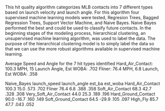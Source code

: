 
This hit quality algorithm categorizes MLB contacts into 7 different types based on launch velocity and launch angle. For this algorithm four supervised machine learning models were tested, Regresion Trees, Bagged Regression Trees, Support Vector Machine, and Naive Bayes. Naive Bayes performed the best and could be used to classify future contacts. In the beginning stages of the modeling process, hierarchical clustering, an unsupervised machine learning algorithm, was used to label the data. The purpose of the hierarchical clustering model is to simply label the data so that we can use the more robust algorithms available in supervised machine learning. 

Average Speed and Angle for the 7 hit types identified
Hard_Air_Contact: 100.3 MPH, 15 Launch Angle, Est WOBA: .702
Fliner: 76.4 MPH, 6.8 Launch, Est WOBA: .358


Naive_Bayes	        launch_speed	launch_angle	est_ba	est_woba
Hard_Air_Contact	      100.3	        15.0	      .573	.702
Fliner	                76.4	        6.8	        .388	.358
Soft_Air_Contact	      68.3	        42.7	      .328	.308
Very_Soft_Air_Contact	  44.0	        25.3	      .189	.196
Hard_Ground_Contact	    90.0	        -16.7	      .160	.149
Soft_Ground_Contact	    64.5	        -29.9	      .105	.097
High_Fly	              85.7	        47.7	      .043	.052
